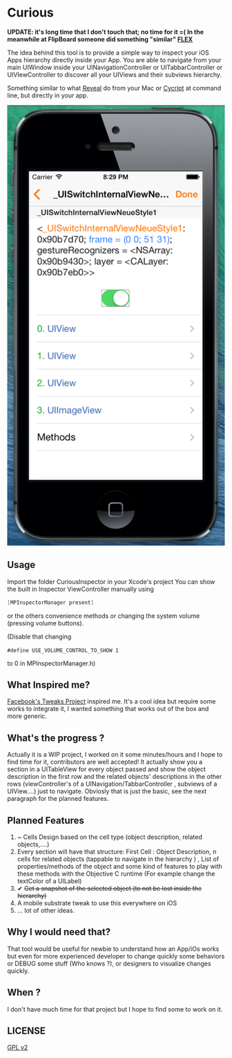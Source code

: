 Curious
==========
**UPDATE: it's long time that I don't touch that; no time for it =(
In the meanwhile at FlipBoard someone did something "similar" [FLEX](https://github.com/Flipboard/FLEX)**

The idea behind this tool is to provide a simple way to inspect your iOS Apps hierarchy directly inside your App. 
You are able to navigate from your main UIWindow inside your UINavigationController or UITabbarController or UIVIewController to discover all your UIViews and their subviews hierarchy.

Something similar to what  [Reveal](http://revealapp.com "Reveal") do from your Mac or [Cycript](http://www.cycript.org "Cycript") at command line, but directly in your app.

![example](appSnapshot.png "image example")

Usage
-------------
Import the folder CuriousInspector in your Xcode's project
You can show the built in Inspector ViewController manually using 

 ```objective-c
[MPInspectorManager present]
```

or the others convenience methods or changing the system volume (pressing volume buttons). 

(Disable that changing
 
` #define USE_VOLUME_CONTROL_TO_SHOW 1 `

 to 0 in MPInspectorManager.h)



What Inspired me?
--------------
 [Facebook's Tweaks Project](https://github.com/facebook/Tweaks "Facebook's Tweaks Project") inspired me. It's a cool idea but require some works to integrate it, I wanted something that works out of the box and more generic.


What's the progress ?
-------------
Actually it is a WIP project, I worked on it some minutes/hours and I hope to find time for it, contributors are well accepted! It actually show you a section in a UITableView for every object passed and show the object description in the first row and the related objects' descriptions in the other rows (viewController's of a UINavigation/TabbarController , subviews of a UIView....) just to navigate.
Obviosly that is just the basic, see the next paragraph for the planned features.

Planned Features
-----------------
1. ~ Cells Design based on the cell type (object description, related objects,....)
2. Every section will have that structure: First Cell : Object Description, n cells for related objects (tappable to navigate in the hierarchy )  , List of properties/methods of the object and some kind of features to play with these methods with the Objective C runtime (For example change the textColor of a UILabel)
3. ✔ ~~Get a snapshot of the selected object (to not be lost inside the hierarchy)~~
4. A mobile substrate tweak to use this everywhere on iOS
5. ... lot of other ideas.

Why I would need that?
--------------
That tool would be useful for newbie to understand how an App/iOs works but even for more experienced developer to change quickly some behaviors or DEBUG some stuff (Who knows ?), or designers to visualize changes quickly.

When ?
---------------
I don't have much time for that project but I hope to find some to work on it.

LICENSE
---------------
[GPL v2](http://www.gnu.org/licenses/gpl-2.0.html "GPL v2")
